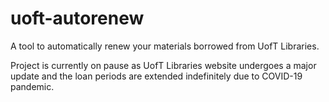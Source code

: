 # uoft-autorenew
A tool to automatically renew your materials borrowed from UofT Libraries.

Project is currently on pause as UofT Libraries website undergoes a major update and the loan periods are extended indefinitely due to COVID-19 pandemic.

